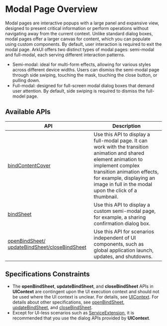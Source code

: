 # Modal Page Overview

Modal pages are interactive popups with a large panel and expansive view, designed to present critical information or perform operations without navigating away from the current context. Unlike standard dialog boxes, modal pages offer a larger canvas for content, which you can populate using custom components. By default, user interaction is required to exit the modal page. ArkUI offers two distinct types of modal pages: semi-modal and full-modal, each serving different interaction patterns.

* Semi-modal: ideal for multi-form effects, allowing for various styles across different device widths. Users can dismiss the semi-modal page through side swiping, touching the mask, touching the close button, or pulling down.
* Full-modal: designed for full-screen modal dialog boxes that demand user attention. By default, side swiping is required to dismiss the full-model page.

## Available APIs

| API|Description |
| ----------| ----------------------------------- |
| [bindContentCover](arkts-contentcover-page.md) | Use this API to display a full-modal page. It can work with the transition animation and shared element animation to implement complex transition animation effects, for example, displaying an image in full in the modal upon the click of a thumbnail.|
| [bindSheet](arkts-sheet-page.md)  | Use this API to display a custom semi-modal page, for example, a sharing confirmation dialog box.|
| [openBindSheet/ updateBindSheet/closeBindSheet](../reference/apis-arkui/js-apis-arkui-UIContext.md#openbindsheet12) | Use this API for scenarios independent of UI components, such as global application launch, updates, and shutdowns.|

## Specifications Constraints

* The **openBindSheet**, **updateBindSheet**, and **closeBindSheet** APIs in **UIContext** are contingent upon the UI execution context and should not be used where the UI context is unclear. For details, see [UIContext](../reference/apis-arkui/js-apis-arkui-UIContext.md#uicontext). For details about other specifications, see [openBindSheet](../reference/apis-arkui/js-apis-arkui-UIContext.md#openbindsheet12), [updateBindSheet](../reference/apis-arkui/js-apis-arkui-UIContext.md#updatebindsheet12), and [closeBindSheet](../reference/apis-arkui/js-apis-arkui-UIContext.md#closebindsheet12).
* Except for UI-less scenarios<!--Del--> such as [ServiceExtension](../../application-dev/application-models/serviceextensionability.md)<!--DelEnd-->, it is recommended that you use the dialog APIs provided by **UIContext**.
